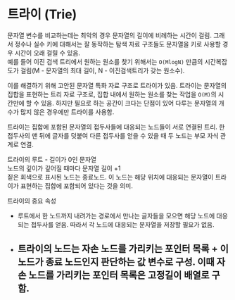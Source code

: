# 트라이 (Trie)  

문자열 변수를 비교하는데는 최악의 경우 문자열의 길이에 비례하는 시간이 걸림. 그래서 정수나 실수 키에 대해서는 잘 동작하는 탐색 자료 구조들도
문자열을 키로 사용할 경우 시간이 오래 걸릴 수 있음.  
예를 들어 이진 검색 트리에서 원하는 원소를 찾기 위해서는 `O(MlogN)` 만큼의 시간복잡도가 걸림(M - 문자열의 최대 길이, N - 이진검색트리가 갖는 원소수).  

이를 해결하기 위해 고안된 문자열 특화 자료 구조로 트라이가 있음. 트라이는 문자열의 집합을 표현하는 트리 자료 구조로, 
집합 내에서 원하는 원소를 찾는 작업을 `O(M)`의 시간만에 할 수 있음. 
하지만 필요로 하는 공간이 크다는 단점이 있어 다루는 문자열의 개수가 많지 않은 경우에만 트라이를 사용함.  

트라이는 집합에 포함된 문자열의 접두사들에 대응되는 노드들이 서로 연결된 트리. 한 접두사의 맨 뒤에 글자를 덧붙여 다른 접두사를 얻을 수 있을 때 
두 노드는 부모 자식 관계로 연결.

트라이의 루트 - 길이가 0인 문자열  
노드의 깊이가 깊어질 때마다 문자열 길이 +1  
짙은 회색으로 표시된 노드는 종료노드. 이 노드는 해당 위치에 대응되는 문자열이 트라이가 표현하는 집합에 포함되어 있다는 것을 의미.  

트라이의 중요 속성
- 루트에서 한 노드까지 내려가는 경로에서 만나는 글자들을 모으면 해당 노드에 대응되는 접두사를 얻음. 따라서 각 노드에 대응되는 문자열을 저장할 필요가 없음.  
- 트라이의 노드는 자손 노드를 가리키는 포인터 목록 + 이 노드가 종료 노드인지 판단하는 값 변수로 구성. 이때 자손 노드를 가리키는 포인터 목록은 고정길이 배열로 구함.
  - 
